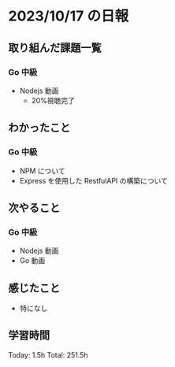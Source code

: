 # 2023/10/17 の日報

## 取り組んだ課題一覧

### Go 中級

- Nodejs 動画
  - 20%視聴完了

## わかったこと

### Go 中級

- NPM について
- Express を使用した RestfulAPI の構築について

## 次やること

### Go 中級

- Nodejs 動画
- Go 動画

## 感じたこと

- 特になし

## 学習時間

Today: 1.5h
Total: 251.5h
